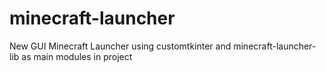 # minecraft-launcher
New GUI Minecraft Launcher using customtkinter and minecraft-launcher-lib as main modules in project
